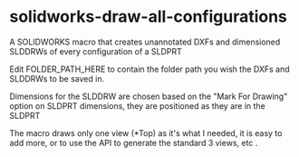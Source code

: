 # solidworks-draw-all-configurations
A SOLIDWORKS macro that creates unannotated DXFs and dimensioned SLDDRWs of every configuration of a SLDPRT


Edit FOLDER_PATH_HERE to contain the folder path you wish the DXFs and SLDDRWs to be saved in.

Dimensions for the SLDDRW are chosen based on the "Mark For Drawing" option on SLDPRT dimensions, they are positioned as they are in the SLDPRT

The macro draws only one view (\*Top) as it's what I needed, it is easy to add more, or to use the API to generate the standard 3 views, etc .
